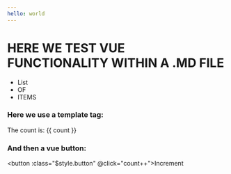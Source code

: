 ```yaml
---
hello: world
---
```


<script setup>
import { ref } from 'vue'

const count = ref(0)
</script>

# HERE WE TEST VUE FUNCTIONALITY WITHIN A .MD FILE

* List
* OF
* ITEMS

### Here we use a template tag:
The count is: {{ count }}

### And then a vue button:
<button :class="$style.button" @click="count++">Increment</button>

<style module>
.button {
  color: red;
  font-weight: bold;
}
</style>
